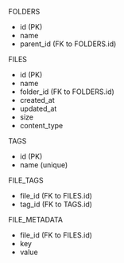 FOLDERS

- id (PK)
- name
- parent_id (FK to FOLDERS.id)

FILES

- id (PK)
- name
- folder_id (FK to FOLDERS.id)
- created_at
- updated_at
- size
- content_type

TAGS

- id (PK)
- name (unique)

FILE_TAGS

- file_id (FK to FILES.id)
- tag_id (FK to TAGS.id)

FILE_METADATA

- file_id (FK to FILES.id)
- key
- value
